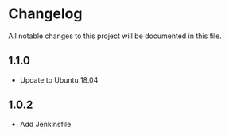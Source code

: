 # Changelog

All notable changes to this project will be documented in this file.

## 1.1.0

- Update to Ubuntu 18.04

## 1.0.2

- Add Jenkinsfile
